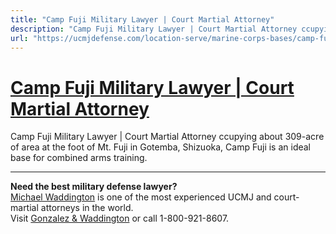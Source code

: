```yaml
---
title: "Camp Fuji Military Lawyer | Court Martial Attorney"
description: "Camp Fuji Military Lawyer | Court Martial Attorney ccupying about 309-acre of area at the foot of Mt. Fuji in Gotemba, Shizuoka, Camp Fuji is an ideal base for combined arms training."
url: "https://ucmjdefense.com/location-serve/marine-corps-bases/camp-fuji-military-lawyer-court-martial-attorney.html"
---
```


# [Camp Fuji Military Lawyer | Court Martial Attorney](https://ucmjdefense.com/location-serve/marine-corps-bases/camp-fuji-military-lawyer-court-martial-attorney.html)

Camp Fuji Military Lawyer | Court Martial Attorney ccupying about 309-acre of area at the foot of Mt. Fuji in Gotemba, Shizuoka, Camp Fuji is an ideal base for combined arms training.

---

**Need the best military defense lawyer?**  
[Michael Waddington](https://ucmjdefense.com/attorneys/michael-stewart-waddington-partner.html) is one of the most experienced UCMJ and court-martial attorneys in the world.  
Visit [Gonzalez & Waddington](https://ucmjdefense.com) or call 1-800-921-8607.
